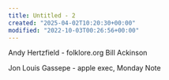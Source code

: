 ```yaml
---
title: Untitled - 2
created: "2025-04-02T10:20:30+00:00"
modified: "2022-10-03T00:26:56+00:00"
---
```

Andy Hertzfield - folklore.org
Bill Ackinson

Jon Louis Gassepe - apple exec, Monday Note

